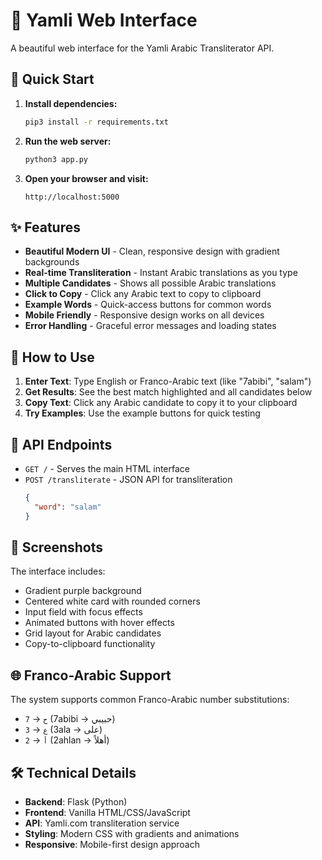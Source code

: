 # 🌙 Yamli Web Interface

A beautiful web interface for the Yamli Arabic Transliterator API.

## 🚀 Quick Start

1. **Install dependencies:**
   ```bash
   pip3 install -r requirements.txt
   ```

2. **Run the web server:**
   ```bash
   python3 app.py
   ```

3. **Open your browser and visit:**
   ```
   http://localhost:5000
   ```

## ✨ Features

- **Beautiful Modern UI** - Clean, responsive design with gradient backgrounds
- **Real-time Transliteration** - Instant Arabic translations as you type
- **Multiple Candidates** - Shows all possible Arabic translations
- **Click to Copy** - Click any Arabic text to copy to clipboard
- **Example Words** - Quick-access buttons for common words
- **Mobile Friendly** - Responsive design works on all devices
- **Error Handling** - Graceful error messages and loading states

## 🎯 How to Use

1. **Enter Text**: Type English or Franco-Arabic text (like "7abibi", "salam")
2. **Get Results**: See the best match highlighted and all candidates below
3. **Copy Text**: Click any Arabic candidate to copy it to your clipboard
4. **Try Examples**: Use the example buttons for quick testing

## 🔧 API Endpoints

- `GET /` - Serves the main HTML interface
- `POST /transliterate` - JSON API for transliteration
  ```json
  {
    "word": "salam"
  }
  ```

## 📱 Screenshots

The interface includes:
- Gradient purple background
- Centered white card with rounded corners
- Input field with focus effects
- Animated buttons with hover effects
- Grid layout for Arabic candidates
- Copy-to-clipboard functionality

## 🌐 Franco-Arabic Support

The system supports common Franco-Arabic number substitutions:
- `7` → `ح` (7abibi → حبيبي)
- `3` → `ع` (3ala → على)
- `2` → `أ` (2ahlan → أهلاً)

## 🛠️ Technical Details

- **Backend**: Flask (Python)
- **Frontend**: Vanilla HTML/CSS/JavaScript
- **API**: Yamli.com transliteration service
- **Styling**: Modern CSS with gradients and animations
- **Responsive**: Mobile-first design approach 